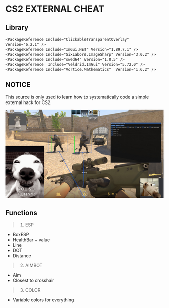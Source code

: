 # CS2 EXTERNAL CHEAT
 
## Library
    <PackageReference Include="ClickableTransparentOverlay" Version="6.2.1" />
    <PackageReference Include="ImGui.NET" Version="1.89.7.1" />
    <PackageReference Include="SixLabors.ImageSharp" Version="3.0.2" />
    <PackageReference Include="swed64" Version="1.0.5" />
    <PackageReference  Include="Veldrid.ImGui" Version="5.72.0" />
    <PackageReference Include="Vortice.Mathematics"  Version="1.6.2" />

## NOTICE
This source is only used to learn how to systematically code a simple external hack for CS2.

<img src="https://github.com/disahere/CS-2-External/blob/main/Picture/hhhhh.jpg" width="1200" />
 
## Functions
> 1. ESP
   - BoxESP
   - HealthBar + value
   - Line
   - DOT
   - Distance
>
> 2. AIMBOT
   - Aim
   - Closest to crosshair
>
> 3. COLOR
   - Variable colors for everything
